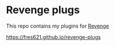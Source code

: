 # Revenge plugs

This repo contains my plugins for [Revenge](https://github.com/revenge-mod)

https://fres621.github.io/revenge-plugs